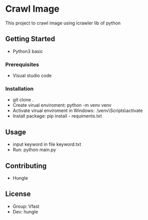 # Crawl Image

This project to crawl image using icrawler lib of python

## Getting Started

- Python3 basic

### Prerequisites

- Visual studio code

### Installation

- git clone .
- Create virual enviroment: python -m venv venv
- Activate virual enviroment in Windows: .\venv\Scripts\activate
- Install package: pip install - requiments.txt


## Usage

- input keyword in file keyword.txt
- Run: python main.py



## Contributing

- Hungle


## License

- Group: Vfast
- Dev: hungle
